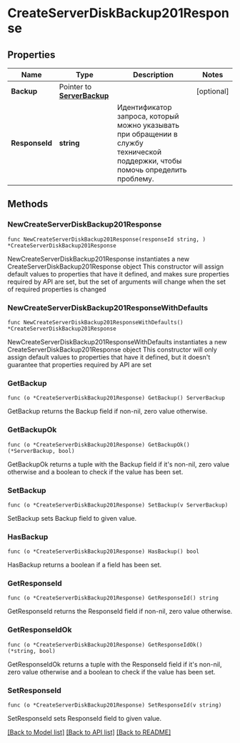 # CreateServerDiskBackup201Response

## Properties

Name | Type | Description | Notes
------------ | ------------- | ------------- | -------------
**Backup** | Pointer to [**ServerBackup**](ServerBackup.md) |  | [optional] 
**ResponseId** | **string** | Идентификатор запроса, который можно указывать при обращении в службу технической поддержки, чтобы помочь определить проблему. | 

## Methods

### NewCreateServerDiskBackup201Response

`func NewCreateServerDiskBackup201Response(responseId string, ) *CreateServerDiskBackup201Response`

NewCreateServerDiskBackup201Response instantiates a new CreateServerDiskBackup201Response object
This constructor will assign default values to properties that have it defined,
and makes sure properties required by API are set, but the set of arguments
will change when the set of required properties is changed

### NewCreateServerDiskBackup201ResponseWithDefaults

`func NewCreateServerDiskBackup201ResponseWithDefaults() *CreateServerDiskBackup201Response`

NewCreateServerDiskBackup201ResponseWithDefaults instantiates a new CreateServerDiskBackup201Response object
This constructor will only assign default values to properties that have it defined,
but it doesn't guarantee that properties required by API are set

### GetBackup

`func (o *CreateServerDiskBackup201Response) GetBackup() ServerBackup`

GetBackup returns the Backup field if non-nil, zero value otherwise.

### GetBackupOk

`func (o *CreateServerDiskBackup201Response) GetBackupOk() (*ServerBackup, bool)`

GetBackupOk returns a tuple with the Backup field if it's non-nil, zero value otherwise
and a boolean to check if the value has been set.

### SetBackup

`func (o *CreateServerDiskBackup201Response) SetBackup(v ServerBackup)`

SetBackup sets Backup field to given value.

### HasBackup

`func (o *CreateServerDiskBackup201Response) HasBackup() bool`

HasBackup returns a boolean if a field has been set.

### GetResponseId

`func (o *CreateServerDiskBackup201Response) GetResponseId() string`

GetResponseId returns the ResponseId field if non-nil, zero value otherwise.

### GetResponseIdOk

`func (o *CreateServerDiskBackup201Response) GetResponseIdOk() (*string, bool)`

GetResponseIdOk returns a tuple with the ResponseId field if it's non-nil, zero value otherwise
and a boolean to check if the value has been set.

### SetResponseId

`func (o *CreateServerDiskBackup201Response) SetResponseId(v string)`

SetResponseId sets ResponseId field to given value.



[[Back to Model list]](../README.md#documentation-for-models) [[Back to API list]](../README.md#documentation-for-api-endpoints) [[Back to README]](../README.md)


